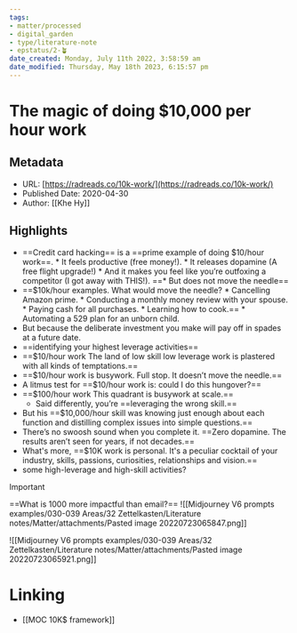 ```yaml
---
tags: 
- matter/processed
- digital_garden
- type/literature-note
- epstatus/2-🪴
date_created: Monday, July 11th 2022, 3:58:59 am
date_modified: Thursday, May 18th 2023, 6:15:57 pm
---
```

# The magic of doing $10,000 per hour work

## Metadata
* URL: [https://radreads.co/10k-work/](https://radreads.co/10k-work/)
* Published Date: 2020-04-30
* Author: [[Khe Hy]]

## Highlights
* ==Credit card hacking== is a ==prime example of doing $10/hour work==. * It feels productive (free money!). * It releases dopamine (A free flight upgrade!) * And it makes you feel like you’re outfoxing a competitor (I got away with THIS!).
	==* But does not move the needle==
* ==$10k/hour examples. What would move the needle? * Cancelling Amazon prime. * Conducting a monthly money review with your spouse. * Paying cash for all purchases. * Learning how to cook.== * Automating a 529 plan for an unborn child.
* But because the deliberate investment you make will pay off in spades at a future date.
* ==identifying your highest leverage activities==
* ==$10/hour work The land of low skill low leverage work is plastered with all kinds of temptations.==
* ==$10/hour work is busywork. Full stop. It doesn’t move the needle.==
* A litmus test for ==$10/hour work is: could I do this hungover?==
* ==$100/hour work This quadrant is busywork at scale.==
	* Said differently, you’re ==leveraging the wrong skill.==
* But his ==$10,000/hour skill was knowing just enough about each function and distilling complex issues into simple questions.==
* There’s no swoosh sound when you complete it. ==Zero dopamine. The results aren’t seen for years, if not decades.==
* What's more, ==$10K work is personal. It's a peculiar cocktail of your industry, skills, passions, curiosities, relationships and vision.==
* some high-leverage and high-skill activities?

> [!important]
> ==What is 1000 more impactful than email?==
> ![[Midjourney V6 prompts examples/030-039 Areas/32 Zettelkasten/Literature notes/Matter/attachments/Pasted image 20220723065847.png]]


![[Midjourney V6 prompts examples/030-039 Areas/32 Zettelkasten/Literature notes/Matter/attachments/Pasted image 20220723065921.png]]



# Linking
+ [[MOC 10K$ framework]]